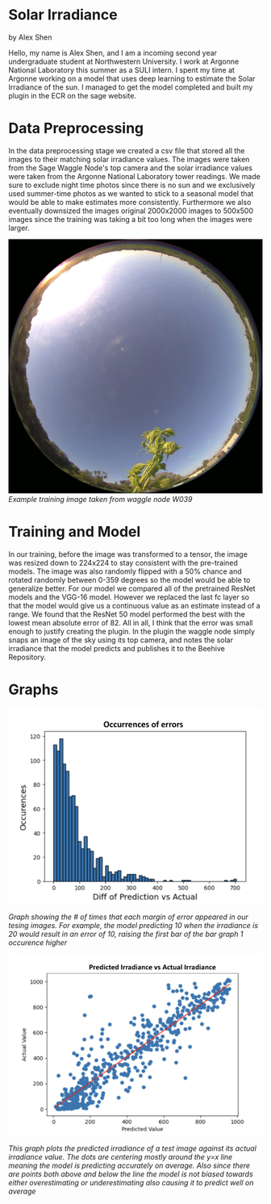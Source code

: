 # Solar Irradiance 
by Alex Shen

Hello, my name is Alex Shen, and I am a incoming second year undergraduate student at Northwestern University. I work at Argonne National Laboratory this summer as a SULI intern. I spent my time at Argonne working on a model that uses deep learning to estimate the Solar Irradiance of the sun. I managed to get the model completed and built my plugin in the ECR on the sage website.


# Data Preprocessing
In the data preprocessing stage we created a csv file that stored all the images to their matching solar irradiance values. The images were taken from the Sage Waggle Node's top camera and the solar irradiance values were taken from the Argonne National Laboratory tower readings. We made sure to exclude night time photos since there is no sun and we exclusively used summer-time photos as we wanted to stick to a seasonal model that would be able to make estimates more consistently. Furthermore we also eventually downsized the images original 2000x2000 images to 500x500 images since the training was taking a bit too long when the images were larger.

![alt text](https://github.com/AlexShen21/example_images/blob/b59b13ede783a2601ef7a0bee47b89c8e62db4fb/1655423969884923771-sample.jpg)
*Example training image taken from waggle node W039*



# Training and Model
In our training, before the image was transformed to a tensor, the image was resized down to 224x224 to stay consistent with the pre-trained models. The image was also randomly flipped with a 50% chance and rotated randomly between 0-359 degrees so the model would be able to generalize better. For our model we compared all of the  pretrained ResNet models and the VGG-16 model. However we replaced the last fc layer so that the model would give us a continuous value as an estimate instead of a range. We found that the ResNet 50 model performed the best with the lowest mean absolute error of 82. All in all, I think that the error was small enough to justify creating the plugin. In the plugin the waggle node simply snaps an image of the sky using its top camera, and notes the solar irradiance that the model predicts and publishes it to the Beehive Repository.

# Graphs
![alt text](https://github.com/AlexShen21/example_images/blob/c19899c565d475ed3c3347c8cf1d4c1742dc7c35/Screenshot%202023-08-18%20at%2011.16.20%20AM.png)

_Graph showing the # of times that each margin of error appeared in our tesing images. For example, the model predicting 10 when the irradiance is 20 would result in an error of 10, raising the first bar of the bar graph 1 occurence higher_

![alt text](https://github.com/AlexShen21/example_images/blob/c19899c565d475ed3c3347c8cf1d4c1742dc7c35/Screenshot%202023-08-18%20at%2011.16.47%20AM.png)

_This graph plots the predicted irradiance of a test image against its actual irradiance value. The dots are centering mostly around the y=x line meaning the model is predicting accurately on average. Also since there are points both above and below the line the model is not biased towards either overestimating or underestimating also causing it to predict well on average_






